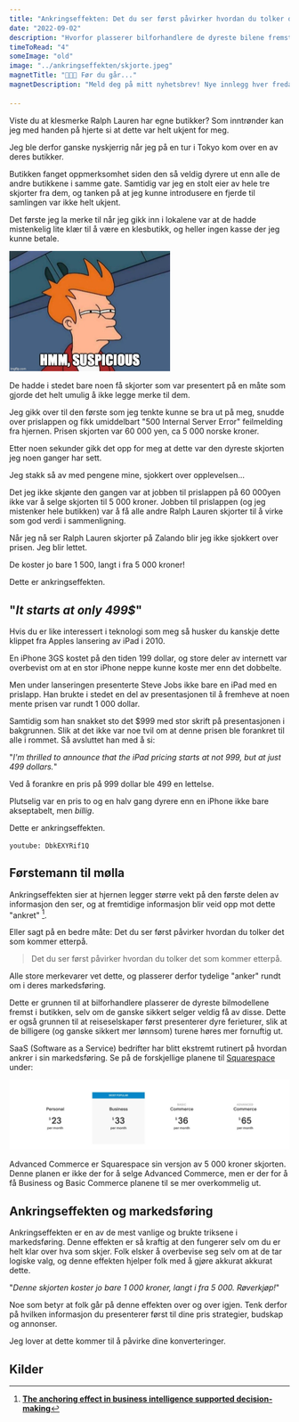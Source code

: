 ```yaml
---
title: "Ankringseffekten: Det du ser først påvirker hvordan du tolker det som kommer etterpå"
date: "2022-09-02"
description: "Hvorfor plasserer bilforhandlere de dyreste bilene fremst i butikken når disse selger minst?"
timeToRead: "4"
someImage: "old"
image: "../ankringseffekten/skjorte.jpeg"
magnetTitle: "👋👋👋 Før du går..."
magnetDescription: "Meld deg på mitt nyhetsbrev! Nye innlegg hver fredag, rett i din innboks 💌"

---
```


Viste du at klesmerke Ralph Lauren har egne butikker? Som inntrønder kan jeg med handen på hjerte si at dette var helt ukjent for meg.

Jeg ble derfor ganske nyskjerrig når jeg på en tur i Tokyo kom over en av deres butikker. 

Butikken fanget oppmerksomhet siden den så veldig dyrere ut enn alle de andre butikkene i samme gate. Samtidig var jeg en stolt eier av hele tre skjorter fra dem, og tanken på at jeg kunne introdusere en fjerde til samlingen var ikke helt ukjent. 

Det første jeg la merke til når jeg gikk inn i lokalene var at de hadde mistenkelig lite klær til å være en klesbutikk, og heller ingen kasse der jeg kunne betale. 

<img src="../ankringseffekten/fry.jpeg" style="zoom: 50%;" />



De hadde i stedet bare noen få skjorter som var presentert på en måte som gjorde det helt umulig å ikke legge merke til dem.

Jeg gikk over til den første som jeg tenkte kunne se bra ut på meg, snudde over prislappen og fikk umiddelbart "500 Internal Server Error" feilmelding fra hjernen. Prisen skjorten var 60 000 yen, ca 5 000 norske kroner. 

Etter noen sekunder gikk det opp for meg at dette var den dyreste skjorten jeg noen ganger har sett. 

Jeg stakk så av med pengene mine, sjokkert over opplevelsen... 

Det jeg ikke skjønte den gangen var at jobben til prislappen på 60 000yen ikke var å selge skjorten til 5 000 kroner. Jobben til prislappen (og jeg mistenker hele butikken) var å få alle andre Ralph Lauren skjorter til å virke som god verdi i sammenligning.

Når jeg nå ser Ralph Lauren skjorter på Zalando blir jeg ikke sjokkert over prisen. Jeg blir lettet. 

De koster jo bare 1 500, langt i fra 5 000 kroner!

Dette er ankringseffekten.

## "*It starts at only 499$*"

Hvis du er like interessert i teknologi som meg så husker du kanskje dette klippet fra Apples lansering av iPad i 2010. 

En iPhone 3GS kostet på den tiden 199 dollar, og store deler av internett var overbevist om at en stor iPhone neppe kunne koste mer enn det dobbelte. 

Men under lanseringen presenterte Steve Jobs ikke bare en iPad med en prislapp. Han brukte i stedet en del av presentasjonen til å fremheve at noen mente prisen var rundt 1 000 dollar. 

Samtidig som han snakket sto det $999 med stor skrift på presentasjonen i bakgrunnen. Slik at det ikke var noe tvil om at denne prisen ble forankret til alle i rommet. Så avsluttet han med å si: 

"*I'm thrilled to announce that the iPad pricing starts at not 999, but at just 499 dollars.*"

Ved å forankre en pris på 999 dollar ble 499 en lettelse. 

Plutselig var en pris to og en halv gang dyrere enn en iPhone ikke bare akseptabelt, men *billig*.

Dette er ankringseffekten.

`youtube: DbkEXYRif1Q`

## Førstemann til mølla

Ankringseffekten sier at hjernen legger større vekt på den første delen av informasjon den ser, og at fremtidige informasjon blir veid opp mot dette "ankret" [^fn1].

Eller sagt på en bedre måte: Det du ser først påvirker hvordan du tolker det som kommer etterpå. 

> Det du ser først påvirker hvordan du tolker det som kommer etterpå.

Alle store merkevarer vet dette, og plasserer derfor tydelige "anker" rundt om i deres markedsføring.  

Dette er grunnen til at bilforhandlere plasserer de dyreste bilmodellene fremst i butikken, selv om de ganske sikkert selger veldig få av disse. Dette er også grunnen til at reiseselskaper først presenterer dyre ferieturer, slik at de billigere (og ganske sikkert mer lønnsom) turene høres mer fornuftig ut.

SaaS (Software as a Service) bedrifter har blitt ekstremt rutinert på hvordan ankrer i sin markedsføring. Se på de forskjellige planene til [Squarespace](https://www.squarespace.com/pricing) under: 

![](../ankringseffekten/Squarespace.jpeg)

Advanced Commerce er Squarespace sin versjon av 5 000 kroner skjorten. Denne planen er ikke der for å selge Advanced Commerce, men er der for å få Business og Basic Commerce planene til se mer overkommelig ut. 

## Ankringseffekten og markedsføring

Ankringseffekten er en av de mest vanlige og brukte triksene i markedsføring. Denne effekten er så kraftig at den fungerer selv om du er helt klar over hva som skjer. Folk elsker å overbevise seg selv om at de tar logiske valg, og denne effekten hjelper folk med å gjøre akkurat akkurat dette. 

"*Denne skjorten koster jo bare 1 000 kroner, langt i fra 5 000. Røverkjøp!*"

Noe som betyr at folk går på denne effekten over og over igjen. Tenk derfor på hvilken informasjon du presenterer først til dine pris strategier, budskap og annonser. 

Jeg lover at dette kommer til å påvirke dine konverteringer. 

## Kilder

[^fn1]: **[The anchoring effect in business intelligence supported decision-making](https://www.tandfonline.com/doi/abs/10.1080/12460125.2019.1620573?journalCode=tjds20)**
